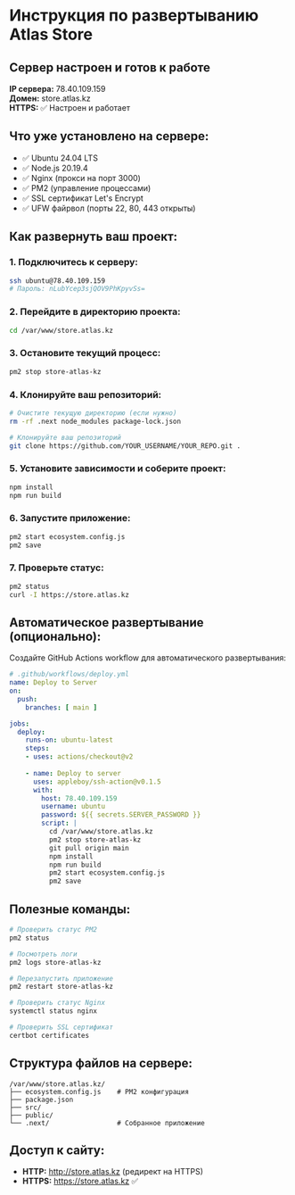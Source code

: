 # Инструкция по развертыванию Atlas Store

## Сервер настроен и готов к работе

**IP сервера:** 78.40.109.159  
**Домен:** store.atlas.kz  
**HTTPS:** ✅ Настроен и работает

## Что уже установлено на сервере:
- ✅ Ubuntu 24.04 LTS
- ✅ Node.js 20.19.4
- ✅ Nginx (прокси на порт 3000)
- ✅ PM2 (управление процессами)
- ✅ SSL сертификат Let's Encrypt
- ✅ UFW файрвол (порты 22, 80, 443 открыты)

## Как развернуть ваш проект:

### 1. Подключитесь к серверу:
```bash
ssh ubuntu@78.40.109.159
# Пароль: nLubYcep3sjQOV9PhKpyvSs=
```

### 2. Перейдите в директорию проекта:
```bash
cd /var/www/store.atlas.kz
```

### 3. Остановите текущий процесс:
```bash
pm2 stop store-atlas-kz
```

### 4. Клонируйте ваш репозиторий:
```bash
# Очистите текущую директорию (если нужно)
rm -rf .next node_modules package-lock.json

# Клонируйте ваш репозиторий
git clone https://github.com/YOUR_USERNAME/YOUR_REPO.git .
```

### 5. Установите зависимости и соберите проект:
```bash
npm install
npm run build
```

### 6. Запустите приложение:
```bash
pm2 start ecosystem.config.js
pm2 save
```

### 7. Проверьте статус:
```bash
pm2 status
curl -I https://store.atlas.kz
```

## Автоматическое развертывание (опционально):

Создайте GitHub Actions workflow для автоматического развертывания:

```yaml
# .github/workflows/deploy.yml
name: Deploy to Server
on:
  push:
    branches: [ main ]

jobs:
  deploy:
    runs-on: ubuntu-latest
    steps:
    - uses: actions/checkout@v2
    
    - name: Deploy to server
      uses: appleboy/ssh-action@v0.1.5
      with:
        host: 78.40.109.159
        username: ubuntu
        password: ${{ secrets.SERVER_PASSWORD }}
        script: |
          cd /var/www/store.atlas.kz
          pm2 stop store-atlas-kz
          git pull origin main
          npm install
          npm run build
          pm2 start ecosystem.config.js
          pm2 save
```

## Полезные команды:

```bash
# Проверить статус PM2
pm2 status

# Посмотреть логи
pm2 logs store-atlas-kz

# Перезапустить приложение
pm2 restart store-atlas-kz

# Проверить статус Nginx
systemctl status nginx

# Проверить SSL сертификат
certbot certificates
```

## Структура файлов на сервере:
```
/var/www/store.atlas.kz/
├── ecosystem.config.js    # PM2 конфигурация
├── package.json
├── src/
├── public/
└── .next/                 # Собранное приложение
```

## Доступ к сайту:
- **HTTP:** http://store.atlas.kz (редирект на HTTPS)
- **HTTPS:** https://store.atlas.kz ✅ 